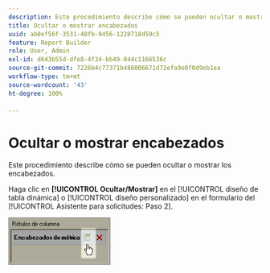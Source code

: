 ```yaml
---
description: Este procedimiento describe cómo se pueden ocultar o mostrar los encabezados.
title: Ocultar o mostrar encabezados
uuid: ab0ef56f-3531-48fb-9456-1220718d59c5
feature: Report Builder
role: User, Admin
exl-id: d643b55d-dfe8-4f34-bb49-044c1166536c
source-git-commit: 7226b4c77371b486006671d72efa9e0f0d9eb1ea
workflow-type: tm+mt
source-wordcount: '43'
ht-degree: 100%

---
```


# Ocultar o mostrar encabezados

Este procedimiento describe cómo se pueden ocultar o mostrar los encabezados.

Haga clic en **[!UICONTROL Ocultar/Mostrar]** en el [!UICONTROL diseño de tabla dinámica] o [!UICONTROL diseño personalizado] en el formulario del [!UICONTROL Asistente para solicitudes: Paso 2].

![](assets/hide_show_header.png)
